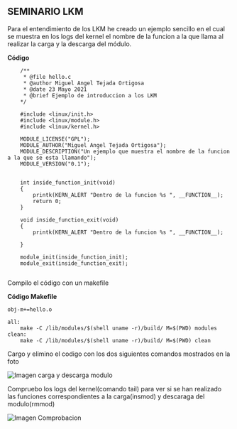 ## SEMINARIO LKM

Para el entendimiento de los LKM he creado un ejemplo sencillo en el cual se muestra en los logs del kernel el nombre de la funcion a la que llama al realizar la carga y la descarga del módulo.

**Código**

```
	/**
	 * @file hello.c
	 * @author Miguel Angel Tejada Ortigosa
	 * @date 23 Mayo 2021
	 * @brief Ejemplo de introduccion a los LKM
	*/

	#include <linux/init.h>
	#include <linux/module.h>
	#include <linux/kernel.h>

	MODULE_LICENSE("GPL");
	MODULE_AUTHOR("Miguel Angel Tejada Ortigosa");
	MODULE_DESCRIPTION("Un ejemplo que muestra el nombre de la funcion a la que se esta llamando");
	MODULE_VERSION("0.1");


	int inside_function_init(void)
	{
		printk(KERN_ALERT "Dentro de la funcion %s ", __FUNCTION__);
		return 0;
	}

	void inside_function_exit(void)
	{
		printk(KERN_ALERT "Dentro de la funcion %s ", __FUNCTION__);

	}

	module_init(inside_function_init);
	module_exit(inside_function_exit);


```



Compilo el código con un makefile

**Código Makefile**


	obj-m+=hello.o

	all:
		make -C /lib/modules/$(shell uname -r)/build/ M=$(PWD) modules
	clean: 
		make -C /lib/modules/$(shell uname -r)/build/ M=$(PWD) clean	


Cargo y elimino el codigo con los dos siguientes comandos mostrados en la foto


![Imagen carga y descarga modulo](https://github.com/MIGUE1999/PDIH/blob/main/S-LKM/Multimedia/Captura%20de%20pantalla%20de%202021-05-23%2016-14-00.png)

Compruebo los logs del kernel(comando tail) para ver si se han realizado las funciones correspondientes a la carga(insmod) y descaraga del modulo(rmmod)

![Imagen Comprobacion](https://github.com/MIGUE1999/PDIH/blob/main/S-LKM/Multimedia/Captura%20de%20pantalla%20de%202021-05-23%2016-15-06.png)






